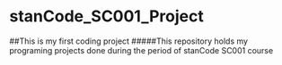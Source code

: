 # stanCode_SC001_Project
##This is my first coding project
#####This repository holds my programing projects done during the period of stanCode SC001 course

